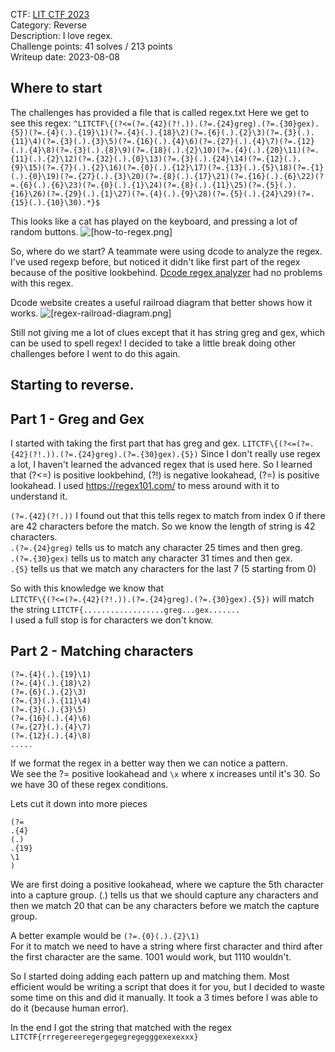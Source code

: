 CTF: [LIT CTF 2023](https://ctftime.org/event/2052)  
Category: Reverse  
Description: I love regex.  
Challenge points: 41 solves / 213 points  
Writeup date: 2023-08-08  

## Where to start

The challenges has provided a file that is called regex.txt
Here we get to see this regex:
```^LITCTF\{(?<=(?=.{42}(?!.)).(?=.{24}greg).(?=.{30}gex).{5})(?=.{4}(.).{19}\1)(?=.{4}(.).{18}\2)(?=.{6}(.).{2}\3)(?=.{3}(.).{11}\4)(?=.{3}(.).{3}\5)(?=.{16}(.).{4}\6)(?=.{27}(.).{4}\7)(?=.{12}(.).{4}\8)(?=.{3}(.).{8}\9)(?=.{18}(.).{2}\10)(?=.{4}(.).{20}\11)(?=.{11}(.).{2}\12)(?=.{32}(.).{0}\13)(?=.{3}(.).{24}\14)(?=.{12}(.).{9}\15)(?=.{7}(.).{2}\16)(?=.{0}(.).{12}\17)(?=.{13}(.).{5}\18)(?=.{1}(.).{0}\19)(?=.{27}(.).{3}\20)(?=.{8}(.).{17}\21)(?=.{16}(.).{6}\22)(?=.{6}(.).{6}\23)(?=.{0}(.).{1}\24)(?=.{8}(.).{11}\25)(?=.{5}(.).{16}\26)(?=.{29}(.).{1}\27)(?=.{4}(.).{9}\28)(?=.{5}(.).{24}\29)(?=.{15}(.).{10}\30).*}$```

This looks like a cat has played on the keyboard, and pressing a lot of random buttons.
![[how-to-regex.png]](https://github.com/Norske-Nokkelsnikere/writeups/blob/main/2023/LIT%202023/Web/iloveregex/how-to-regex.png?raw=true)

So, where do we start? A teammate were using dcode to analyze the regex. I've used regexp before, but noticed it didn't like first part of the regex because of the positive lookbehind. [Dcode regex analyzer](https://www.dcode.fr/regular-expression-analyser) had no problems with this regex.

Dcode website creates a useful railroad diagram that better shows how it works.
![[regex-railroad-diagram.png]](https://github.com/Norske-Nokkelsnikere/writeups/blob/main/2023/LIT%202023/Web/iloveregex/regex-railroad-diagram.png?raw=true)

Still not giving me a lot of clues except that it has string greg and gex, which can be used to spell regex! I decided to take a little break doing other challenges before I went to do this again. 

## Starting to reverse.

## Part 1 - Greg and Gex
I started with taking the first part that has greg and gex. 
``LITCTF\{(?<=(?=.{42}(?!.)).(?=.{24}greg).(?=.{30}gex).{5})``
Since I don't really use regex a lot, I haven't learned the advanced regex that is used here.
So I learned that (?<=) is positive lookbehind, (?!) is negative lookahead, (?=) is positive lookahead. I used https://regex101.com/ to mess around with it to understand it.


``(?=.{42}(?!.))`` I found out that this tells regex to match from index 0 if there are 42 characters before the match. So we know the length of string is 42 characters.  
``.(?=.{24}greg)`` tells us to match any character 25 times and then greg.  
``.(?=.{30}gex)`` tells us to match any character 31 times and then gex.  
``.{5}`` tells us that we match any characters for the last 7 (5 starting from 0)  

So with this knowledge we know that  
``LITCTF\{(?<=(?=.{42}(?!.)).(?=.{24}greg).(?=.{30}gex).{5})`` will match the string ``LITCTF{..................greg...gex.......``  
I used a full stop is for characters we don't know.

## Part 2 - Matching characters

```
(?=.{4}(.).{19}\1)
(?=.{4}(.).{18}\2)
(?=.{6}(.).{2}\3)
(?=.{3}(.).{11}\4)
(?=.{3}(.).{3}\5)
(?=.{16}(.).{4}\6)
(?=.{27}(.).{4}\7)
(?=.{12}(.).{4}\8)
.....
```
If we format the regex in a better way then we can notice a pattern.  
We see the ?= positive lookahead and ``\x`` where x increases until it's 30. So we have 30 of these regex conditions. 

Lets cut it down into more pieces
```
(?=
.{4}
(.)
.{19}
\1
)
```
We are first doing a positive lookahead, where we capture the 5th character into a capture group. (.) tells us that we should capture any characters and then we match 20 that can be any characters before we match the capture group.  

A better example would be ``(?=.{0}(.).{2}\1)``  
For it to match we need to have a string where first character and third after the first character are the same. 1001 would work, but 1110 wouldn't.  

So I started doing adding each pattern up and matching them. Most efficient would be writing a script that does it for you, but I decided to waste some time on this and did it manually. It took a 3 times before I was able to do it (because human error).

In the end I got the string that matched with the regex  
``LITCTF{rrregereeregergegegregegggexexexxx}``  
